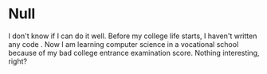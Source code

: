 # Null
I don't know if I can do it well.
Before my college life starts, I haven't written any code .
Now I am learning computer science in a vocational school because of my bad college entrance examination score.
Nothing interesting, right?

